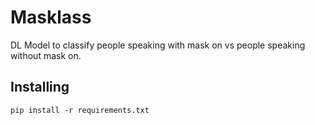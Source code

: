 # Masklass

DL Model to classify people speaking with mask on vs people speaking without mask on.

## Installing

```pip
pip install -r requirements.txt
```
